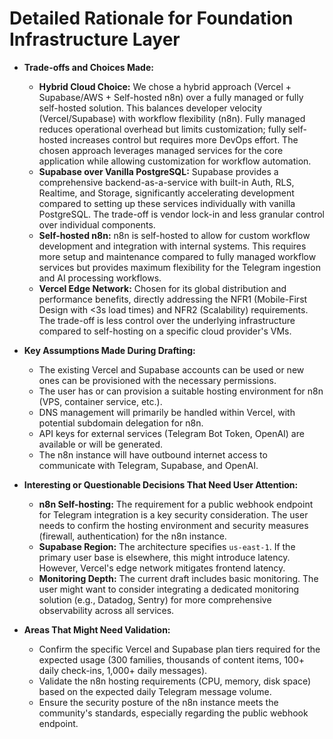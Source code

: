 # Detailed Rationale for Foundation Infrastructure Layer

*   **Trade-offs and Choices Made:**
    *   **Hybrid Cloud Choice:** We chose a hybrid approach (Vercel + Supabase/AWS + Self-hosted n8n) over a fully managed or fully self-hosted solution. This balances developer velocity (Vercel/Supabase) with workflow flexibility (n8n). Fully managed reduces operational overhead but limits customization; fully self-hosted increases control but requires more DevOps effort. The chosen approach leverages managed services for the core application while allowing customization for workflow automation.
    *   **Supabase over Vanilla PostgreSQL:** Supabase provides a comprehensive backend-as-a-service with built-in Auth, RLS, Realtime, and Storage, significantly accelerating development compared to setting up these services individually with vanilla PostgreSQL. The trade-off is vendor lock-in and less granular control over individual components.
    *   **Self-hosted n8n:** n8n is self-hosted to allow for custom workflow development and integration with internal systems. This requires more setup and maintenance compared to fully managed workflow services but provides maximum flexibility for the Telegram ingestion and AI processing workflows.
    *   **Vercel Edge Network:** Chosen for its global distribution and performance benefits, directly addressing the NFR1 (Mobile-First Design with <3s load times) and NFR2 (Scalability) requirements. The trade-off is less control over the underlying infrastructure compared to self-hosting on a specific cloud provider's VMs.

*   **Key Assumptions Made During Drafting:**
    *   The existing Vercel and Supabase accounts can be used or new ones can be provisioned with the necessary permissions.
    *   The user has or can provision a suitable hosting environment for n8n (VPS, container service, etc.).
    *   DNS management will primarily be handled within Vercel, with potential subdomain delegation for n8n.
    *   API keys for external services (Telegram Bot Token, OpenAI) are available or will be generated.
    *   The n8n instance will have outbound internet access to communicate with Telegram, Supabase, and OpenAI.

*   **Interesting or Questionable Decisions That Need User Attention:**
    *   **n8n Self-hosting:** The requirement for a public webhook endpoint for Telegram integration is a key security consideration. The user needs to confirm the hosting environment and security measures (firewall, authentication) for the n8n instance.
    *   **Supabase Region:** The architecture specifies `us-east-1`. If the primary user base is elsewhere, this might introduce latency. However, Vercel's edge network mitigates frontend latency.
    *   **Monitoring Depth:** The current draft includes basic monitoring. The user might want to consider integrating a dedicated monitoring solution (e.g., Datadog, Sentry) for more comprehensive observability across all services.

*   **Areas That Might Need Validation:**
    *   Confirm the specific Vercel and Supabase plan tiers required for the expected usage (300 families, thousands of content items, 100+ daily check-ins, 1,000+ daily messages).
    *   Validate the n8n hosting requirements (CPU, memory, disk space) based on the expected daily Telegram message volume.
    *   Ensure the security posture of the n8n instance meets the community's standards, especially regarding the public webhook endpoint.
